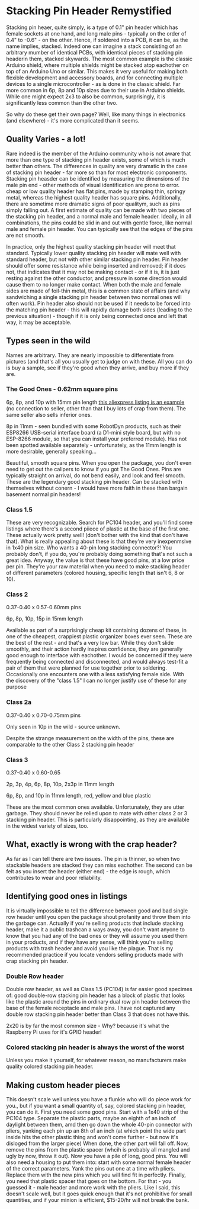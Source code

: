 # Stacking Pin Header Remystified
Stacking pin heaer, quite simply, is a type of 0.1" pin header which has female sockets at one hand, and long male pins - typically on the order of 0.4" to -0.6" - on the other. Hence, if soldered into a PCB, it can be, as the name implies, stacked. Indeed one can imagine a stack consisting of an arbitrary mumber of identical PCBs, with identical pieces of stacking pin headerin them, stacked skywards. The most common example is the classic Arduino shield, where multiple shields might be stacked atop eachother on top of an Arduino Uno or similar. This makes it very useful for making both flexible development and accessory boards, and for connecting multiple devices to a single microcontroller - as is done in the classic shield. Far more common in 6p, 8p and 10p sizes due to their use in Arduino shields. While one might expect 2x3 to also be common, surprisingly, it is significantly less common than the other two.

So why do these get their own page? Well, like many things in electronics (and elsewhere) - it's more complicated than it seems.

## Quality Varies - a lot!
Rare indeed is the member of the Arduino community who is not aware that more than one type of stacking pin header exists, some of which is much better than others. The differences in quality are very dramatic in the case of stacking pin header - far more so than for most electronic components. Stacking pin heasder can be identified by measuring the dimensions of the male pin end - other methods of visual identification are prone to error. cheap or low quality header has flat pins, made by stamping thin, springy metal, whereas the highest quality header has square pins. Additionally, there are sometime more dramatic signs of poor qualitym, such as pins simply falling out. A first estimate of quality can be made with two pieces of the stacking pin header, and a normal male and female header. Ideally, in all combinations, the pins could be slid in and out with gentle force, like normal male and female pin header. You can typically see that the edges of the pins are not smooth.

In practice, only the highest quality stacking pin header will meet that standard. Typically lower quality stacking pin header will mate well with standard header, but not with other similar stacking pin header. Pin header should offer some resistance while being inserted and removed; if it does not, that indicates that it may not be making contact - or if it is, it is just resting against the other conductor, and pressure in some direction would cause them to no longer make contact. When both the male and female sides are made of foil-thin metal, this is a common state of affairs (and why sandwiching a single stacking pin header between two normal ones will often work). Pin header also should not be used if it needs to be forced into the matching pin header - this will rapidly damage both sides (leading to the previous situation) - though if it is only being connected once and left that way, it may be acceptable.

## Types seen in the wild
Names are arbitrary. They are nearly impossible to differentiate from pictures (and that's all you usually get to judge on with these. All you can do is buy a sample, see if they're good when they arrive, and buy more if they are.

### The Good Ones - 0.62mm square pins
6p, 8p, and 10p with 15mm pin length [this aliexpress listing is an example](https://www.aliexpress.com/item/32991245965.html) (no connection to seller, other than that I buy lots of crap from them). The same seller also sells inferior ones.

8p in 11mm - seen bundled with some RobotDyn products, such as their ESP8266 USB-serial interface board (a D1-mini style board, but with no ESP-8266 module, so that you can install your preferred module). Has not been spotted available separately - unfortunately, as the 11mm length is more desirable, generally speaking...

Beautiful, smooth square pins. When you open the package, you don't even need to get out the calipers to know if you got The Good Ones. Pins are typically straight on arrival, do not bend easily, and look and feel smooth. These are the legendary good stacking pin header. Can be stacked with themselves without conern - I would have more faith in these than bargain basement normal pin headers!

### Class 1.5
These are very recognizable. Search for PC104 header, and you'll find some listings where there's a second piiece of plastic at the base of the first one. These actually work pretty well! (don't bother with the kind that don't have that). What is really appealing about these is that they're very inexpenmsive in 1x40 pin size. Who wants a 40-pin long stacking connector?! You probably don't, if you do, you're probably doing something that's not such a great idea. Anyway, the value is that these have good pins, at a low price per pin. They're your raw material when you need to make stacking header of different parameters (colored housing, specific length that isn't 6, 8 or 10).

### Class 2
0.37-0.40 x 0.57-0.60mm pins

6p, 8p, 10p, 15p in 15mm length

Available as part of a surprisingly cheap kit containing dozens of these, in one of the cheapest, crappiest plastic organizer boxes ever seen. These are the best of the rest - and that's a very low bar. While they don't slide smoothly, and their action hardly inspires confidence, they are generally good enough to interface with eachother. I would be concerned if they were frequently being connected and disconnected, and would always test-fit a pair of them that were planned for use together prior to soldering. Occasionally one encounters one with a less satisfying female side. With the discovery of the "class 1.5" I can no longer justify use of these for any purpose

### Class 2a
0.37-0.40 x 0.70-0.75mm pins

Only seen in 10p in the wild - source unknown.

Despite the strange measurement on the width of the pins, these are comparable to the other Class 2 stacking pin header

### Class 3
0.37-0.40 x 0.60-0.65

2p, 3p, 4p, 6p, 8p, 10p, 2x3p in 11mm length

6p, 8p, and 10p in 11mm length, red, yellow and blue plastic

These are the most common ones available. Unfortunately, they are utter garbage. They should never be relied upon to mate with other class 2 or 3 stacking pin header. This is particularly disappointing, as they are available in the widest variety of sizes, too.

## What, exactly is wrong with the crap header? 
As far as I can tell there are two issues. The pin is thinner, so when two stackable headers are stacked they can miss eachother. The second can be felt as you insert the header (either end) - the edge is rough, which contributes to wear and poor reliability. 

## Identifying good ones in listings
It is virtually impossible to tell the difference between good and bad single row header until you open the package shout profanity and throw them into the garbage can. Actually if you're selling products that include stacking header, make it a public trashcan a ways away, you don't want anyone to know that you had any of the bad ones or they will assume you used them in your products, and if they have any sense, will think you're selling products with trash header and avoid you like the plague. That is my recommended practice if you locate vendors selling products made with crap stacking pin header.

### Double Row header
Double row header, as well as Class 1.5 (PC104) is far easier good specimes of: good double-row stacking pin header has a block of plastic that looks like the plastic around the pins in ordinary dual row pin header between the base of the female receptacle and male pins. I have not captured any double row stacking pin header better than Class 3 that does not have this.

2x20 is by far the most common size - Why? because it's what the Raspberry Pi uses for it's GPIO header!

### Colored stacking pin header is always the worst of the worst
Unless you make it yourself, for whatever reason, no manufacturers make quality colored stacking pin header. 

## Making custom header pieces
This doesn't scale well unless you have a flunkie who will do piece work for you., but if you want a small quantity of, say, colored stacking pin header, you can do it.
First you need some good pins. Start with a 1x40 strip of the PC104 type. Separate the plastic parts, maybe an eighth of an inch of daylight between them, amd then go down the whole 40-pin connector with pliers, yanking each pin up an 8th of an inch (at which point the wide part inside hits the other plastic thing and won't come further - but now it's disloged from the larger piece) When done, the other part will fall off. Now, remove the pins from the plastic spacer (whcih is probably all mangled and ugly by now, throw it out). Now you have a pile of long, good pins. 
You will also need a housing to put them into: start with some normal female header of the correct parameters. Yank the pins out one at a time with pliers. Replace them with the new pins which you will find fit in perfectly.
Finally, you need that plastic spacer that goes on the bottom. For that - you guessed it - male header and more work with the pliers.
Like I said, this doesn't scale well, but it goes quick enough that it's not prohibitive for small quantities, and if your minion is efficient, $15-20/hr will not break the bank.
